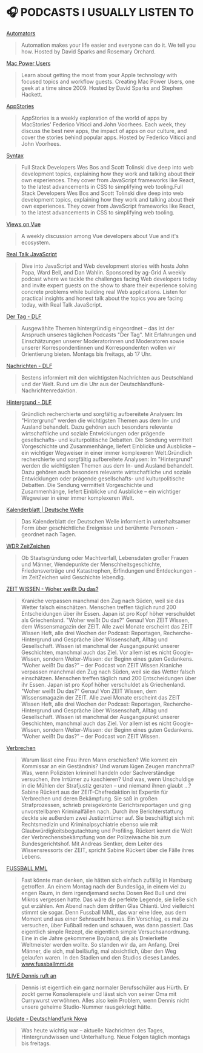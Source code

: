 # 🎧 PODCASTS I USUALLY LISTEN TO

[Automators](https://www.relay.fm/automators)

> Automation makes your life easier and everyone can do it. We tell you how. Hosted by David Sparks and Rosemary Orchard.

[Mac Power Users](https://www.relay.fm/mpu)

> Learn about getting the most from your Apple technology with focused topics and workflow guests. Creating Mac Power Users, one geek at a time since 2009. Hosted by David Sparks and Stephen Hackett.

[AppStories](https://appstories.net/)

> AppStories is a weekly exploration of the world of apps by MacStories' Federico Viticci and John Voorhees. Each week, they discuss the best new apps, the impact of apps on our culture, and cover the stories behind popular apps. Hosted by Federico Viticci and John Voorhees.

[Syntax](https://syntax.fm/)

> Full Stack Developers Wes Bos and Scott Tolinski dive deep into web development topics, explaining how they work and talking about their own experiences. They cover from JavaScript frameworks like React, to the latest advancements in CSS to simplifying web tooling.Full Stack Developers Wes Bos and Scott Tolinski dive deep into web development topics, explaining how they work and talking about their own experiences. They cover from JavaScript frameworks like React, to the latest advancements in CSS to simplifying web tooling.

[Views on Vue](https://devchat.tv/views-on-vue)

> A weekly discussion among Vue developers about Vue and it's ecosystem.

[Real Talk JavaScript](http://www.realtalkjs.com/)

> Dive into JavaScript and Web development stories with hosts John Papa, Ward Bell, and Dan Wahlin. Sponsored by ag-Grid A weekly podcast where we tackle the challenges facing Web developers today and invite expert guests on the show to share their experience solving concrete problems while building real Web applications. Listen for practical insights and honest talk about the topics you are facing today, with Real Talk JavaScript.

[Der Tag - DLF](https://www.deutschlandfunk.de/)

> Ausgewählte Themen hintergründig eingeordnet – das ist der Anspruch unseres täglichen Podcasts "Der Tag". Mit Erfahrungen und Einschätzungen unserer Moderatorinnen und Moderatoren sowie unserer Korrespondentinnen und Korrespondenten wollen wir Orientierung bieten. Montags bis freitags, ab 17 Uhr.

[Nachrichten - DLF](http://www.deutschlandfunk.de/die-nachrichten.353.de.html)

> Bestens informiert mit den wichtigsten Nachrichten aus Deutschland und der Welt. Rund um die Uhr aus der Deutschlandfunk-Nachrichtenredaktion.

[Hintergrund - DLF](http://www.deutschlandfunk.de/hintergrund.723.de.html)

> Gründlich recherchierte und sorgfältig aufbereitete Analysen: Im "Hintergrund" werden die wichtigsten Themen aus dem In- und Ausland behandelt. Dazu gehören auch besonders relevante wirtschaftliche und soziale Entwicklungen oder prägende gesellschafts- und kulturpolitische Debatten. Die Sendung vermittelt Vorgeschichte und Zusammenhänge, liefert Einblicke und Ausblicke – ein wichtiger Wegweiser in einer immer komplexeren Welt.Gründlich recherchierte und sorgfältig aufbereitete Analysen: Im "Hintergrund" werden die wichtigsten Themen aus dem In- und Ausland behandelt. Dazu gehören auch besonders relevante wirtschaftliche und soziale Entwicklungen oder prägende gesellschafts- und kulturpolitische Debatten. Die Sendung vermittelt Vorgeschichte und Zusammenhänge, liefert Einblicke und Ausblicke – ein wichtiger Wegweiser in einer immer komplexeren Welt.

[Kalenderblatt | Deutsche Welle](https://www.dw.com/de/kalenderblatt/a-17384299)

> Das Kalenderblatt der Deutschen Welle informiert in unterhaltsamer Form über geschichtliche Ereignisse und berühmte Personen - geordnet nach Tagen.

[WDR ZeitZeichen](https://www1.wdr.de/mediathek/audio/zeitzeichen/zeitzeichen-podcast-100.html)

> Ob Staatsgründung oder Machtverfall, Lebensdaten großer Frauen und Männer, Wendepunkte der Menschheitsgeschichte, Friedensverträge und Katastrophen, Erfindungen und Entdeckungen - im ZeitZeichen wird Geschichte lebendig.

[ZEIT WISSEN - Woher weißt Du das?](https://premium.zeit.de/zeit-wissen-ausgabenseite)

> Kraniche verpassen manchmal den Zug nach Süden, weil sie das Wetter falsch einschätzen. Menschen treffen täglich rund 200 Entscheidungen über ihr Essen. Japan ist pro Kopf höher verschuldet als Griechenland. "Woher weißt Du das?" Genau! Von ZEIT Wissen, dem Wissensmagazin der ZEIT. Alle zwei Monate erscheint das ZEIT Wissen Heft, alle drei Wochen der Podcast: Reportagen, Recherche-Hintergrund und Gespräche über Wissenschaft, Alltag und Gesellschaft. Wissen ist manchmal der Ausgangspunkt unserer Geschichten, manchmal auch das Ziel. Vor allem ist es nicht Google-Wissen, sondern Weiter-Wissen: der Beginn eines guten Gedankens. “Woher weißt Du das?” – der Podcast von ZEIT Wissen.Kraniche verpassen manchmal den Zug nach Süden, weil sie das Wetter falsch einschätzen. Menschen treffen täglich rund 200 Entscheidungen über ihr Essen. Japan ist pro Kopf höher verschuldet als Griechenland. "Woher weißt Du das?" Genau! Von ZEIT Wissen, dem Wissensmagazin der ZEIT. Alle zwei Monate erscheint das ZEIT Wissen Heft, alle drei Wochen der Podcast: Reportagen, Recherche-Hintergrund und Gespräche über Wissenschaft, Alltag und Gesellschaft. Wissen ist manchmal der Ausgangspunkt unserer Geschichten, manchmal auch das Ziel. Vor allem ist es nicht Google-Wissen, sondern Weiter-Wissen: der Beginn eines guten Gedankens. “Woher weißt Du das?” – der Podcast von ZEIT Wissen.

[Verbrechen](https://www.zeit.de/serie/verbrechen)

> Warum lässt eine Frau ihren Mann erschießen? Wie kommt ein Kommissar an ein Geständnis? Und warum lügen Zeugen manchmal? Was, wenn Polizisten kriminell handeln oder Sachverständige versuchen, ihre Irrtümer zu kaschieren? Und was, wenn Unschuldige in die Mühlen der Strafjustiz geraten – und niemand ihnen glaubt …? Sabine Rückert aus der ZEIT-Chefredaktion ist Expertin für Verbrechen und deren Bekämpfung. Sie saß in großen Strafprozessen, schrieb preisgekrönte Gerichtsreportagen und ging unvorstellbaren Kriminalfällen nach. Durch ihre Berichterstattung deckte sie außerdem zwei Justizirrtümer auf. Sie beschäftigt sich mit Rechtsmedizin und Kriminalpsychiatrie ebenso wie mit Glaubwürdigkeitsbegutachtung und Profiling. Rückert kennt die Welt der Verbrechensbekämpfung von der Polizeiwache bis zum Bundesgerichtshof. Mit Andreas Sentker, dem Leiter des Wissensressorts der ZEIT, spricht Sabine Rückert über die Fälle ihres Lebens.

[FUSSBALL MML](https://omr.com/de/mml-der-fussball-podcast/)

> Fast könnte man denken, sie hätten sich einfach zufällig in Hamburg getroffen. An einem Montag nach der Bundesliga, in einem viel zu engen Raum, in dem irgendjemand sechs Dosen Red Bull und drei Mikros vergessen hatte. Das wäre die perfekte Legende, sie ließe sich gut erzählen. Am Abend nach dem dritten Glas Chianti. Und vielleicht stimmt sie sogar. Denn Fussball MML, das war eine Idee, aus dem Moment und aus einer Sehnsucht heraus. Ein Vorschlag, es mal zu versuchen, über Fußball reden und schauen, was dann passiert. Das eigentlich simple Rezept, die eigentlich simple Versuchsanordnung. Eine in die Jahre gekommene Boyband, die als Dreierkette Weltmeister werden wollte. So standen wir da, am Anfang. Drei Männer, die sich, mal beiläufig, mal absichtlich, über den Weg gelaufen waren. In den Stadien und den Studios dieses Landes. www.fussballmml.de

[1LIVE Dennis ruft an](https://www1.wdr.de/mediathek/audio/1live/1live-dennis-ruft-an/dennis126.html)

> Dennis ist eigentlich ein ganz normaler Berufsschüler aus Hürth. Er zockt gerne Konsolenspiele und lässt sich von seiner Oma mit Currywurst verwöhnen. Alles also kein Problem, wenn Dennis nicht unsere geheime Studio-Nummer rausgekriegt hätte.

[Update - Deutschlandfunk Nova](http://www.deutschlandfunknova.de/update)

> Was heute wichtig war – aktuelle Nachrichten des Tages, Hintergrundwissen und Unterhaltung. Neue Folgen täglich montags bis freitags.
